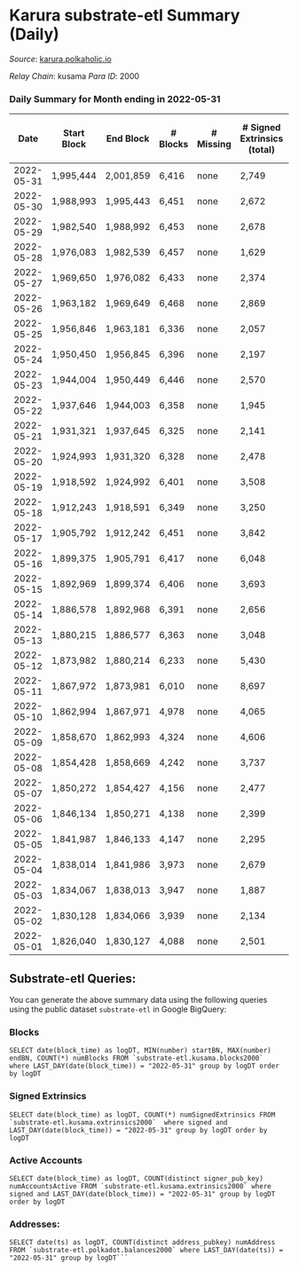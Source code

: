 # Karura substrate-etl Summary (Daily)

_Source_: [karura.polkaholic.io](https://karura.polkaholic.io)

*Relay Chain*: kusama
*Para ID*: 2000



### Daily Summary for Month ending in 2022-05-31


| Date | Start Block | End Block | # Blocks | # Missing | # Signed Extrinsics (total) | # Active Accounts | # Addresses with Balances | # Events | # Transfers | # XCM Transfers In | # XCM Transfers Out |
| ---- | ----------- | --------- | -------- | --------- | --------------------------- | ----------------- | ------------------------- | -------- | ----------- | ------------------ | ------------------- |
| 2022-05-31 | 1,995,444 | 2,001,859 | 6,416 | none  | 2,749 | 375 | 89,097 | 101,645 | 16,148 ($1,923,186) | 235 ($439,436) | 266 ($463,521) |
| 2022-05-30 | 1,988,993 | 1,995,443 | 6,451 | none  | 2,672 | 428 | 89,079 | 101,102 | 16,129 ($1,456,791) | 161 ($163,419) | 162 ($130,493) |
| 2022-05-29 | 1,982,540 | 1,988,992 | 6,453 | none  | 2,678 | 387 | 89,065 | 102,672 | 16,926 ($1,072,993) | 115 ($108,698) | 121 ($127,805) |
| 2022-05-28 | 1,976,083 | 1,982,539 | 6,457 | none  | 1,629 | 287 | 89,037 | 96,467 | 17,082 ($682,859) | 102 ($151,363) | 122 ($168,248) |
| 2022-05-27 | 1,969,650 | 1,976,082 | 6,433 | none  | 2,374 | 360 | 89,020 | 103,131 | 18,184 ($1,006,638) | 149 ($189,045) | 150 ($209,904) |
| 2022-05-26 | 1,963,182 | 1,969,649 | 6,468 | none  | 2,869 | 357 | 89,002 | 107,093 | 18,693 ($2,300,843) | 163 ($263,588) | 167 ($971,812) |
| 2022-05-25 | 1,956,846 | 1,963,181 | 6,336 | none  | 2,057 | 297 | 88,985 | 99,123 | 17,496 ($1,625,663) | 141 ($389,546) | 129 ($593,140) |
| 2022-05-24 | 1,950,450 | 1,956,845 | 6,396 | none  | 2,197 | 344 | 88,956 | 101,015 | 17,665 ($1,161,191) | 176 ($222,956) | 154 ($489,659) |
| 2022-05-23 | 1,944,004 | 1,950,449 | 6,446 | none  | 2,570 | 401 | 88,943 | 105,073 | 18,359 ($1,813,453) | 200 ($359,240) | 163 ($383,964) |
| 2022-05-22 | 1,937,646 | 1,944,003 | 6,358 | none  | 1,945 | 327 | 88,917 | 97,836 | 17,279 ($788,458) | 113 ($178,413) | 93 ($188,719) |
| 2022-05-21 | 1,931,321 | 1,937,645 | 6,325 | none  | 2,141 | 342 | 88,905 | 99,133 | 17,332 ($1,120,545) | 181 ($336,875) | 116 ($178,537) |
| 2022-05-20 | 1,924,993 | 1,931,320 | 6,328 | none  | 2,478 | 436 | 88,872 | 101,910 | 17,827 ($1,193,708) | 160 ($204,773) | 114 ($248,148) |
| 2022-05-19 | 1,918,592 | 1,924,992 | 6,401 | none  | 3,508 | 555 | 88,834 | 112,434 | 19,260 ($3,600,849) | 327 ($519,518) | 185 ($581,688) |
| 2022-05-18 | 1,912,243 | 1,918,591 | 6,349 | none  | 3,250 | 654 | 88,791 | 108,591 | 18,721 ($2,971,557) | 236 ($463,446) | 173 ($455,924) |
| 2022-05-17 | 1,905,792 | 1,912,242 | 6,451 | none  | 3,842 | 624 | 88,758 | 117,250 | 20,580 ($4,187,565) | 340 ($781,787) | 244 ($856,796) |
| 2022-05-16 | 1,899,375 | 1,905,791 | 6,417 | none  | 6,048 | 1,050 | 88,733 | 138,150 | 24,421 ($10,974,053) | 686 ($2,924,993) | 390 ($2,631,725) |
| 2022-05-15 | 1,892,969 | 1,899,374 | 6,406 | none  | 3,693 | 509 | 88,683 | 114,209 | 21,175 ($5,213,784) | 288 ($1,651,822) | 215 ($1,667,223) |
| 2022-05-14 | 1,886,578 | 1,892,968 | 6,391 | none  | 2,656 | 334 | 88,650 | 105,279 | 20,002 ($3,478,987) | 142 ($325,853) | 161 ($324,724) |
| 2022-05-13 | 1,880,215 | 1,886,577 | 6,363 | none  | 3,048 | 420 | 88,626 | 108,093 | 20,409 ($2,504,064) | 163 ($258,938) | 180 ($416,302) |
| 2022-05-12 | 1,873,982 | 1,880,214 | 6,233 | none  | 5,430 | 562 | 88,608 | 127,481 | 23,231 ($7,896,508) | 293 ($1,104,730) | 285 ($1,131,594) |
| 2022-05-11 | 1,867,972 | 1,873,981 | 6,010 | none  | 8,697 | 650 | 88,581 | 150,393 | 26,112 ($13,696,302) | 384 ($840,813) | 361 ($1,249,062) |
| 2022-05-10 | 1,862,994 | 1,867,971 | 4,978 | none  | 4,065 | 483 | 88,542 | 95,764 | 17,951 ($4,842,640) | 235 ($547,681) | 207 ($444,771) |
| 2022-05-09 | 1,858,670 | 1,862,993 | 4,324 | none  | 4,606 | 610 | 88,514 | 80,306 | 16,650 ($4,432,973) | 243 ($333,722) | 189 ($318,652) |
| 2022-05-08 | 1,854,428 | 1,858,669 | 4,242 | none  | 3,737 | 501 | 88,539 | 71,845 | 15,166 ($4,175,323) | 162 ($323,513) | 131 ($251,852) |
| 2022-05-07 | 1,850,272 | 1,854,427 | 4,156 | none  | 2,477 | 505 | 88,526 | 61,554 | 13,358 ($1,690,535) | 103 ($136,462) | 134 ($407,346) |
| 2022-05-06 | 1,846,134 | 1,850,271 | 4,138 | none  | 2,399 | 379 | 88,491 | 61,587 | 13,375 ($1,899,072) | 106 ($262,974) | 121 ($339,039) |
| 2022-05-05 | 1,841,987 | 1,846,133 | 4,147 | none  | 2,295 | 347 | 88,467 | 60,656 | 13,188 ($1,974,065) | 120 ($208,965) | 104 ($184,039) |
| 2022-05-04 | 1,838,014 | 1,841,986 | 3,973 | none  | 2,679 | 367 | 88,423 | 62,171 | 13,532 ($3,266,184) | 133 ($217,816) | 123 ($171,078) |
| 2022-05-03 | 1,834,067 | 1,838,013 | 3,947 | none  | 1,887 | 327 | 88,418 | 55,387 | 12,228 ($1,104,640) | 103 ($123,203) | 94 ($88,072.67) |
| 2022-05-02 | 1,830,128 | 1,834,066 | 3,939 | none  | 2,134 | 356 | 88,403 | 57,391 | 12,631 ($1,434,189) | 101 ($377,253) | 99 ($281,295) |
| 2022-05-01 | 1,826,040 | 1,830,127 | 4,088 | none  | 2,501 | 416 |  | 61,579 | 13,499 ($1,449,520) | 124 ($176,811) | 123 ($217,554) |

## Substrate-etl Queries:
You can generate the above summary data using the following queries using the public dataset `substrate-etl` in Google BigQuery:


### Blocks
```
SELECT date(block_time) as logDT, MIN(number) startBN, MAX(number) endBN, COUNT(*) numBlocks FROM `substrate-etl.kusama.blocks2000`  where LAST_DAY(date(block_time)) = "2022-05-31" group by logDT order by logDT
```


### Signed Extrinsics
```
SELECT date(block_time) as logDT, COUNT(*) numSignedExtrinsics FROM `substrate-etl.kusama.extrinsics2000`  where signed and LAST_DAY(date(block_time)) = "2022-05-31" group by logDT order by logDT
```


### Active Accounts
```
SELECT date(block_time) as logDT, COUNT(distinct signer_pub_key) numAccountsActive FROM `substrate-etl.kusama.extrinsics2000` where signed and LAST_DAY(date(block_time)) = "2022-05-31" group by logDT order by logDT
```


### Addresses:
```
SELECT date(ts) as logDT, COUNT(distinct address_pubkey) numAddress FROM `substrate-etl.polkadot.balances2000` where LAST_DAY(date(ts)) = "2022-05-31" group by logDT```

